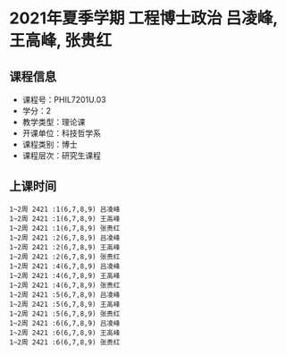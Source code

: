 # 2021年夏季学期 工程博士政治 吕凌峰, 王高峰, 张贵红






## 课程信息

- 课程号：PHIL7201U.03
- 学分：2
- 教学类型：理论课
- 开课单位：科技哲学系
- 课程类别：博士
- 课程层次：研究生课程

## 上课时间

```
1~2周 2421 :1(6,7,8,9) 吕凌峰
1~2周 2421 :1(6,7,8,9) 王高峰
1~2周 2421 :1(6,7,8,9) 张贵红
1~2周 2421 :2(6,7,8,9) 吕凌峰
1~2周 2421 :2(6,7,8,9) 王高峰
1~2周 2421 :2(6,7,8,9) 张贵红
1~2周 2421 :4(6,7,8,9) 吕凌峰
1~2周 2421 :4(6,7,8,9) 王高峰
1~2周 2421 :4(6,7,8,9) 张贵红
1~2周 2421 :5(6,7,8,9) 吕凌峰
1~2周 2421 :5(6,7,8,9) 王高峰
1~2周 2421 :5(6,7,8,9) 张贵红
1~2周 2421 :6(6,7,8,9) 吕凌峰
1~2周 2421 :6(6,7,8,9) 王高峰
1~2周 2421 :6(6,7,8,9) 张贵红
```


